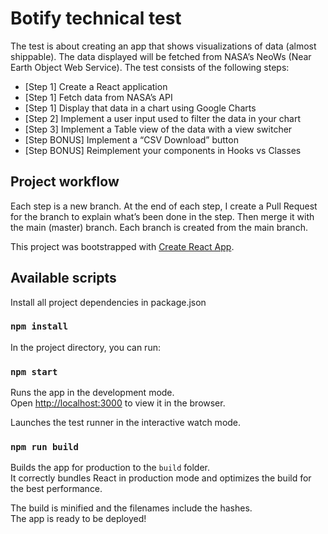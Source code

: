 # Botify technical test

The test is about creating an app that shows visualizations of data (almost shippable).
The data displayed will be fetched from NASA’s NeoWs (Near Earth Object Web Service).
The test consists of the following steps:

* [Step 1] Create a React application
* [Step 1] Fetch data from NASA’s API
* [Step 1] Display that data in a chart using Google Charts
* [Step 2] Implement a user input used to filter the data in your chart
* [Step 3] Implement a Table view of the data with a view switcher
* [Step BONUS] Implement a “CSV Download” button
* [Step BONUS] Reimplement your components in Hooks vs Classes

## Project workflow
Each step is a new branch. At the end of each step, I create a Pull Request for the branch
to explain what’s been done in the step. Then merge it with the main (master) branch. Each branch is created from the main branch.


This project was bootstrapped with [Create React App](https://github.com/facebook/create-react-app).

## Available scripts

Install all project dependencies in package.json
### `npm install`

In the project directory, you can run:

### `npm start`

Runs the app in the development mode.\
Open [http://localhost:3000](http://localhost:3000) to view it in the browser.

Launches the test runner in the interactive watch mode.

### `npm run build`

Builds the app for production to the `build` folder.\
It correctly bundles React in production mode and optimizes the build for the best performance.

The build is minified and the filenames include the hashes.\
The app is ready to be deployed!
